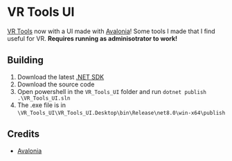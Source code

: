 # VR Tools UI
[VR Tools](https://github.com/Majora8120/VR_Tools) now with a UI made with [Avalonia](https://avaloniaui.net/)!
Some tools I made that I find useful for VR. **Requires running as adminisotrator to work!**
## Building
1. Download the latest [.NET SDK](https://dotnet.microsoft.com/en-us/download)
2. Download the source code
3. Open powershell in the `VR_Tools_UI` folder and run `dotnet publish .\VR_Tools_UI.sln`
4. The .exe file is in `\VR_Tools_UI\VR_Tools_UI.Desktop\bin\Release\net8.0\win-x64\publish`
## Credits
- [Avalonia](https://github.com/AvaloniaUI/Avalonia) <br>